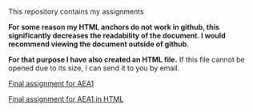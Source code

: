This repository contains my assignments


**For some reason my HTML anchors do not work in github, this significantly decreases the readability of the document. I would recommend viewing the document outside of github.**

**For that purpose I have also created an HTML file.**
If this file cannot be opened due to its size, I can send it to you by email.

[Final assignment for AEA1](https://github.com/Deruks/assignments/blob/master/Assignment_Matching_Jeff_Derks_866755-Final-Version%20(1).ipynb)

[Final assignment for AEA1 in HTML](https://github.com/Deruks/assignments/blob/master/Assignment_Matching_Jeff_Derks_866755-Final-Version.html)
